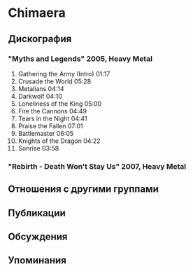 # Chimaera



## Дискография

### "Myths and Legends" 2005, Heavy Metal

1.	 Gathering the Army (Intro)	01:17	 
2.	 Crusade the World	05:28	 
3.	 Metalians	04:14	 
4.	 Darkwolf	04:10	 
5.	 Loneliness of the King	05:00	 
6.	 Fire the Cannons	04:49	 
7.	 Tears in the Night	04:41	 
8.	 Praise the Fallen	07:01	 
9.	 Battlemaster	06:05	 
10.	 Knights of the Dragon	04:22	 
11.	 Sonrise	03:58	 

### "Rebirth - Death Won't Stay Us" 2007, Heavy Metal




## Отношения с другими группами


## Публикации


## Обсуждения


## Упоминания

